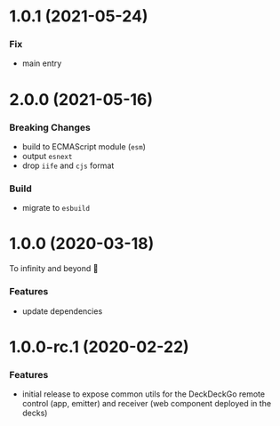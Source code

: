 # 1.0.1 (2021-05-24)

### Fix

- main entry

# 2.0.0 (2021-05-16)

### Breaking Changes

- build to ECMAScript module (`esm`)
- output `esnext`
- drop `iife` and `cjs` format

### Build

- migrate to `esbuild`

<a name="1.0.0"></a>

# 1.0.0 (2020-03-18)

To infinity and beyond 🚀

### Features

- update dependencies

<a name="1.0.0-rc.1"></a>

# 1.0.0-rc.1 (2020-02-22)

### Features

- initial release to expose common utils for the DeckDeckGo remote control (app, emitter) and receiver (web component deployed in the decks)
